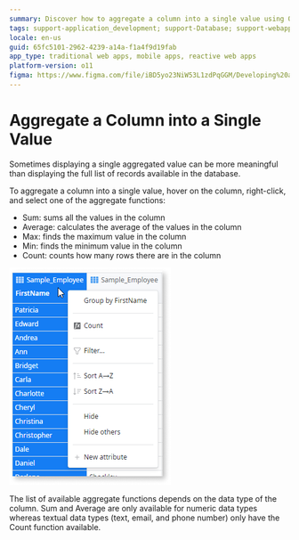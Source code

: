 ```yaml
---
summary: Discover how to aggregate a column into a single value using OutSystems 11 (O11) with functions like Sum, Average, Max, Min, and Count.
tags: support-application_development; support-Database; support-webapps
locale: en-us
guid: 65fc5101-2962-4239-a14a-f1a4f9d19fab
app_type: traditional web apps, mobile apps, reactive web apps
platform-version: o11
figma: https://www.figma.com/file/iBD5yo23NiW53L1zdPqGGM/Developing%20an%20Application?node-id=173:7
---
```


# Aggregate a Column into a Single Value

Sometimes displaying a single aggregated value can be more meaningful than displaying the full list of records available in the database.

To aggregate a column into a single value, hover on the column, right-click, and select one of the aggregate functions:

* Sum: sums all the values in the column
* Average: calculates the average of the values in the column
* Max: finds the maximum value in the column
* Min: finds the minimum value in the column
* Count: counts how many rows there are in the column

![Context menu showing aggregate functions including Sum, Average, Max, Min, and Count on a database column](images/aggregate-column-single-value.png "Aggregate Functions Menu")

The list of available aggregate functions depends on the data type of the column. Sum and Average are only available for numeric data types whereas textual data types (text, email, and phone number) only have the Count function available.

